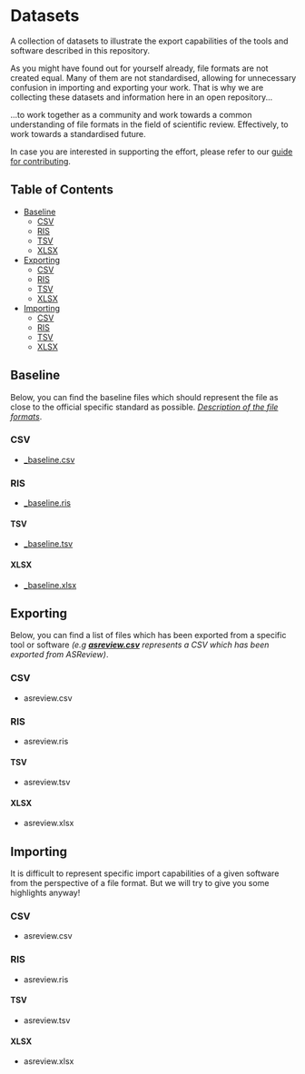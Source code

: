 # Datasets
A collection of datasets to illustrate the export capabilities of the tools and software described in this repository.

As you might have found out for yourself already, file formats are not created equal. Many of them are not standardised, allowing for unnecessary confusion in importing and exporting your work. That is why we are collecting these datasets and information here in an open repository...

...to work together as a community and work towards a common understanding of file formats in the field of scientific review. Effectively, to work towards a standardised future.

In case you are interested in supporting the effort, please refer to our [guide for contributing](#contributing).

## Table of Contents
* [Baseline](#baseline)
  * [CSV](#csv)
  * [RIS](#ris)
  * [TSV](#tsv)
  * [XLSX](#xlsx)
* [Exporting](#exporting)
  * [CSV](#csv-1)
  * [RIS](#ris-1)
  * [TSV](#tsv-1)
  * [XLSX](#xlsx-1)
* [Importing](#importing)
  * [CSV](#csv-2)
  * [RIS](#ris-2)
  * [TSV](#tsv-2)
  * [XLSX](#xlsx-2)

## Baseline
Below, you can find the baseline files which should represent the file as close to the official specific standard as possible. *[Description of the file formats](#file-formats)*.

### CSV
- [_baseline.csv](CSV/_baseline.csv)

### RIS
- [_baseline.ris](CSV/_baseline.ris)

#### TSV
- [_baseline.tsv](CSV/_baseline.tsv)

#### XLSX
- [_baseline.xlsx](CSV/_baseline.xlsx)


## Exporting
Below, you can find a list of files which has been exported from a specific tool or software *(e.g **[asreview.csv](CSV/asreview.csv)** represents a CSV which has been exported from ASReview)*.

### CSV
- asreview.csv

### RIS
- asreview.ris

#### TSV
- asreview.tsv

#### XLSX
- asreview.xlsx


## Importing
It is difficult to represent specific import capabilities of a given software from the perspective of a file format. But we will try to give you some highlights anyway!

### CSV
- asreview.csv

### RIS
- asreview.ris

#### TSV
- asreview.tsv

#### XLSX
- asreview.xlsx